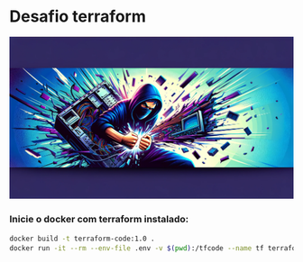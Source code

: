 # Desafio terraform
![alt text](img/banner.png)

### Inicie o docker com terraform instalado:

```bash
docker build -t terraform-code:1.0 .
docker run -it --rm --env-file .env -v $(pwd):/tfcode --name tf terraform-code:1.0 bash
```